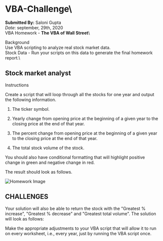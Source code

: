 # VBA-Challenge\

**Submitted By:** Saloni Gupta\
_Date_: september, 29th, 2020\
VBA Homework - **The VBA of Wall Street**\

Background\
Use VBA scripting to analyze real stock market data.\
Stock Data - Run your scripts on this data to generate the final homework report.\


Stock market analyst
-----------------------------

Instructions

Create a script that will loop through all the stocks for one year and output the following information.


1. The ticker symbol.


2. Yearly change from opening price at the beginning of a given year to the closing price at the end of that year.


3. The percent change from opening price at the beginning of a given year to the closing price at the end of that year.


4. The total stock volume of the stock.


You should also have conditional formatting that will highlight positive change in green and negative change in red.


The result should look as follows.

![Homework Image](Desktop/moderate_solution)


CHALLENGES
----------------------
Your solution will also be able to return the stock with the "Greatest % increase", "Greatest % decrease" and "Greatest total volume". The solution will look as follows:



Make the appropriate adjustments to your VBA script that will allow it to run on every worksheet, i.e., every year, just by running the VBA script once.


